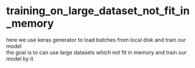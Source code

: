 # training_on_large_dataset_not_fit_in_memory
here we use keras generator to load batches from local disk and train our model <br>
the goal is to can use large datasets which not fit in memory and train our model by it
